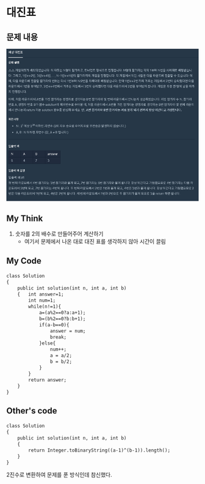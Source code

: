 # 대진표

## 문제 내용

![](../../.gitbook/assets/problem.png)

## My Think

1. 숫자를 2의 배수로 만들어주어 계산하기
   * 여기서 문제에서 나온 대로 대진 표를 생각하지 않아 시간이 끌림

## My Code

```text
class Solution
{
    public int solution(int n, int a, int b)
    {   int answer=1;
        int num=1;
        while(n!=1){
            a=(a%2==0?a:a+1);
            b=(b%2==0?b:b+1);
            if(a-b==0){
                answer = num;
                break;
            }else{
                num++;
                a = a/2;
                b = b/2;
            }
        }
        return answer;
    }
}
```

## Other's code



```text
class Solution
{
    public int solution(int n, int a, int b)
    {
        return Integer.toBinaryString((a-1)^(b-1)).length();
    }
}
```

2진수로 변환하여 문제를 푼 방식인데 참신했다.

